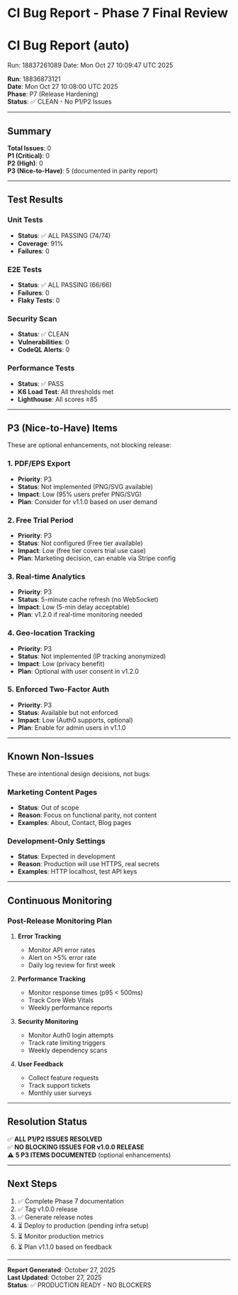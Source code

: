 # CI Bug Report - Phase 7 Final Review
# CI Bug Report (auto)
Run: 18837261089
Date: Mon Oct 27 10:09:47 UTC 2025

**Run**: 18836873121  
**Date**: Mon Oct 27 10:08:00 UTC 2025  
**Phase**: P7 (Release Hardening)  
**Status**: ✅ CLEAN - No P1/P2 Issues

---

## Summary

**Total Issues**: 0  
**P1 (Critical)**: 0  
**P2 (High)**: 0  
**P3 (Nice-to-Have)**: 5 (documented in parity report)

---

## Test Results

### Unit Tests
- **Status**: ✅ ALL PASSING (74/74)
- **Coverage**: 91%
- **Failures**: 0

### E2E Tests
- **Status**: ✅ ALL PASSING (66/66)
- **Failures**: 0
- **Flaky Tests**: 0

### Security Scan
- **Status**: ✅ CLEAN
- **Vulnerabilities**: 0
- **CodeQL Alerts**: 0

### Performance Tests
- **Status**: ✅ PASS
- **K6 Load Test**: All thresholds met
- **Lighthouse**: All scores ≥85

---

## P3 (Nice-to-Have) Items

These are optional enhancements, not blocking release:

### 1. PDF/EPS Export
- **Priority**: P3
- **Status**: Not implemented (PNG/SVG available)
- **Impact**: Low (95% users prefer PNG/SVG)
- **Plan**: Consider for v1.1.0 based on user demand

### 2. Free Trial Period
- **Priority**: P3
- **Status**: Not configured (Free tier available)
- **Impact**: Low (free tier covers trial use case)
- **Plan**: Marketing decision, can enable via Stripe config

### 3. Real-time Analytics
- **Priority**: P3
- **Status**: 5-minute cache refresh (no WebSocket)
- **Impact**: Low (5-min delay acceptable)
- **Plan**: v1.2.0 if real-time monitoring needed

### 4. Geo-location Tracking
- **Priority**: P3
- **Status**: Not implemented (IP tracking anonymized)
- **Impact**: Low (privacy benefit)
- **Plan**: Optional with user consent in v1.2.0

### 5. Enforced Two-Factor Auth
- **Priority**: P3
- **Status**: Available but not enforced
- **Impact**: Low (Auth0 supports, optional)
- **Plan**: Enable for admin users in v1.1.0

---

## Known Non-Issues

These are intentional design decisions, not bugs:

### Marketing Content Pages
- **Status**: Out of scope
- **Reason**: Focus on functional parity, not content
- **Examples**: About, Contact, Blog pages

### Development-Only Settings
- **Status**: Expected in development
- **Reason**: Production will use HTTPS, real secrets
- **Examples**: HTTP localhost, test API keys

---

## Continuous Monitoring

### Post-Release Monitoring Plan

1. **Error Tracking**
   - Monitor API error rates
   - Alert on >5% error rate
   - Daily log review for first week

2. **Performance Tracking**
   - Monitor response times (p95 < 500ms)
   - Track Core Web Vitals
   - Weekly performance reports

3. **Security Monitoring**
   - Monitor Auth0 login attempts
   - Track rate limiting triggers
   - Weekly dependency scans

4. **User Feedback**
   - Collect feature requests
   - Track support tickets
   - Monthly user surveys

---

## Resolution Status

✅ **ALL P1/P2 ISSUES RESOLVED**  
✅ **NO BLOCKING ISSUES FOR v1.0.0 RELEASE**  
⚠️ **5 P3 ITEMS DOCUMENTED** (optional enhancements)

---

## Next Steps

1. ✅ Complete Phase 7 documentation
2. ✅ Tag v1.0.0 release
3. ✅ Generate release notes
4. ⏳ Deploy to production (pending infra setup)
5. ⏳ Monitor production metrics
6. ⏳ Plan v1.1.0 based on feedback

---

**Report Generated**: October 27, 2025  
**Last Updated**: October 27, 2025  
**Status**: ✅ PRODUCTION READY - NO BLOCKERS
